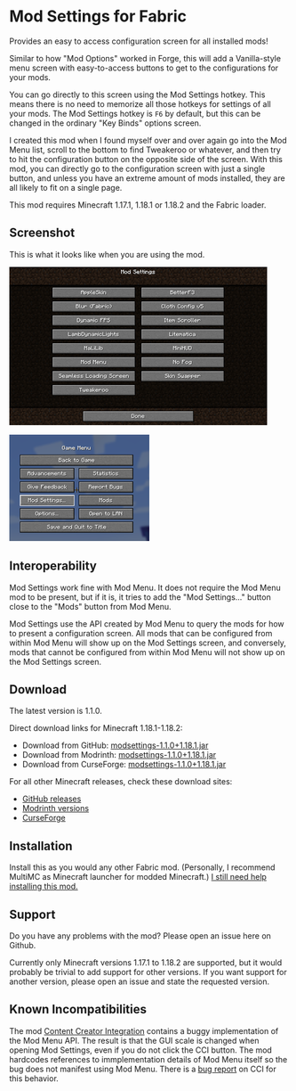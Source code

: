 # Mod Settings for Fabric

Provides an easy to access configuration screen for all installed mods!

Similar to how "Mod Options" worked in Forge, this will add a Vanilla-style menu
screen with easy-to-access buttons to get to the configurations for your mods.

You can go directly to this screen using the Mod Settings hotkey. This means
there is no need to memorize all those hotkeys for settings of all your mods.
The Mod Settings hotkey is `F6` by default, but this can be changed in the
ordinary "Key Binds" options screen.

I created this mod when I found myself over and over again go into the Mod Menu
list, scroll to the bottom to find Tweakeroo or whatever, and then try to hit
the configuration button on the opposite side of the screen. With this mod, you
can directly go to the configuration screen with just a single button, and
unless you have an extreme amount of mods installed, they are all likely to fit
on a single page.

This mod requires Minecraft 1.17.1, 1.18.1 or 1.18.2 and the Fabric loader.

## Screenshot

This is what it looks like when you are using the mod.

![Screenshot of Mod Options menu](screenshot-1.png?raw=true)

![Screenshot of in-game menu](screenshot-2.png?raw=true)

## Interoperability

Mod Settings work fine with Mod Menu. It does not require the Mod Menu mod to be
present, but if it is, it tries to add the "Mod Settings..." button close to the
"Mods" button from Mod Menu.

Mod Settings use the API created by Mod Menu to query the mods for how to
present a configuration screen. All mods that can be configured from within Mod
Menu will show up on the Mod Settings screen, and conversely, mods that cannot
be configured from within Mod Menu will not show up on the Mod Settings screen.

## Download

The latest version is 1.1.0.

Direct download links for Minecraft 1.18.1-1.18.2:

* Download from GitHub: [modsettings-1.1.0+1.18.1.jar](
https://github.com/magicus/ModSettings/releases/download/v1.1.0%2B1.18.1/modsettings-1.1.0+1.18.1.jar)
* Download from Modrinth: [modsettings-1.1.0+1.18.1.jar](
https://cdn.modrinth.com/data/mfDfQvcJ/versions/1.1.0+1.18.1/modsettings-1.1.0%2B1.18.1.jar)
* Download from CurseForge: [modsettings-1.1.0+1.18.1.jar](
https://www.curseforge.com/minecraft/mc-mods/mod-settings/download/3757415)

For all other Minecraft releases, check these download sites:
* [GitHub releases](https://github.com/magicus/ModSettings/releases)
* [Modrinth versions](https://modrinth.com/mod/mod-settings/versions)
* [CurseForge](https://www.curseforge.com/minecraft/mc-mods/mod-settings/files)

## Installation

Install this as you would any other Fabric mod. (Personally, I recommend MultiMC
as Minecraft launcher for modded Minecraft.) [I still need help installing this
mod.](https://lmgtfy.app/?q=how+to+install+minecraft+fabric+mods)

## Support

Do you have any problems with the mod? Please open an issue here on Github.

Currently only Minecraft versions 1.17.1 to 1.18.2 are supported, but it would
probably be trivial to add support for other versions. If you want support for
another version, please open an issue and state the requested version.

## Known Incompatibilities

The mod [Content Creator Integration](
https://www.curseforge.com/minecraft/mc-mods/content-creator-integration)
contains a buggy implementation of the Mod Menu API. The result is that the GUI
scale is changed when opening Mod Settings, even if you do not click the CCI
button. The mod hardcodes references to immplementation details of Mod Menu
itself so the bug does not manifest using Mod Menu. There is a [bug report](
https://github.com/iChun/ContentCreatorIntegration-IssuesAndDocumentation/issues/82)
on CCI for this behavior.
